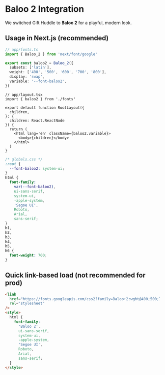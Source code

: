 # Baloo 2 Integration

We switched Gift Huddle to **Baloo 2** for a playful, modern look.

## Usage in Next.js (recommended)

```ts
// app/fonts.ts
import { Baloo_2 } from 'next/font/google'

export const baloo2 = Baloo_2({
  subsets: ['latin'],
  weight: ['400', '500', '600', '700', '800'],
  display: 'swap',
  variable: '--font-baloo2',
})
```

```tsx
// app/layout.tsx
import { baloo2 } from './fonts'

export default function RootLayout({
  children,
}: {
  children: React.ReactNode
}) {
  return (
    <html lang='en' className={baloo2.variable}>
      <body>{children}</body>
    </html>
  )
}
```

```css
/* globals.css */
:root {
  --font-baloo2: system-ui;
}
html {
  font-family:
    var(--font-baloo2),
    ui-sans-serif,
    system-ui,
    -apple-system,
    'Segoe UI',
    Roboto,
    Arial,
    sans-serif;
}
h1,
h2,
h3,
h4,
h5,
h6 {
  font-weight: 700;
}
```

## Quick link-based load (not recommended for prod)

```html
<link
  href="https://fonts.googleapis.com/css2?family=Baloo+2:wght@400;500;700&display=swap"
  rel="stylesheet"
/>
<style>
  html {
    font-family:
      'Baloo 2',
      ui-sans-serif,
      system-ui,
      -apple-system,
      'Segoe UI',
      Roboto,
      Arial,
      sans-serif;
  }
</style>
```
